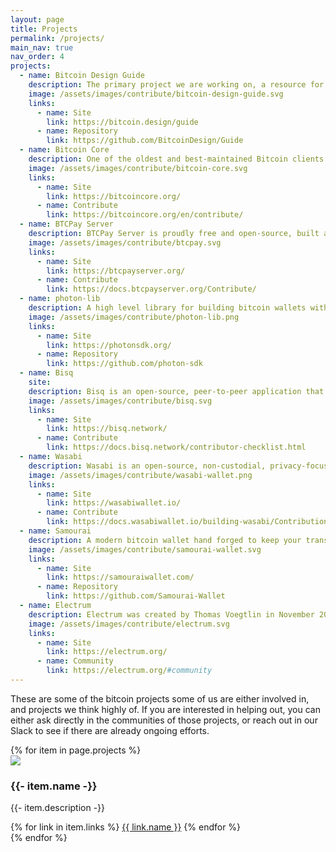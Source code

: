 ```yaml
---
layout: page
title: Projects
permalink: /projects/
main_nav: true
nav_order: 4
projects:
  - name: Bitcoin Design Guide
    description: The primary project we are working on, a resource for designers to create better Bitcoin products faster.
    image: /assets/images/contribute/bitcoin-design-guide.svg
    links:
      - name: Site
        link: https://bitcoin.design/guide
      - name: Repository
        link: https://github.com/BitcoinDesign/Guide
  - name: Bitcoin Core
    description: One of the oldest and best-maintained Bitcoin clients.
    image: /assets/images/contribute/bitcoin-core.svg
    links:
      - name: Site
        link: https://bitcoincore.org/
      - name: Contribute
        link: https://bitcoincore.org/en/contribute/
  - name: BTCPay Server
    description: BTCPay Server is proudly free and open-source, built and maintained by a world-wide community of passionate contributors.
    image: /assets/images/contribute/btcpay.svg
    links:
      - name: Site
        link: https://btcpayserver.org/
      - name: Contribute
        link: https://docs.btcpayserver.org/Contribute/
  - name: photon-lib
    description: A high level library for building bitcoin wallets with react native.
    image: /assets/images/contribute/photon-lib.png
    links:
      - name: Site
        link: https://photonsdk.org/
      - name: Repository
        link: https://github.com/photon-sdk
  - name: Bisq
    site: 
    description: Bisq is an open-source, peer-to-peer application that allows you to buy and sell cryptocurrencies in exchange for national currencies. No registration required.
    image: /assets/images/contribute/bisq.svg
    links:
      - name: Site
        link: https://bisq.network/
      - name: Contribute
        link: https://docs.bisq.network/contributor-checklist.html
  - name: Wasabi
    description: Wasabi is an open-source, non-custodial, privacy-focused Bitcoin wallet for Desktop, that implements trustless CoinJoin.
    image: /assets/images/contribute/wasabi-wallet.png
    links:
      - name: Site
        link: https://wasabiwallet.io/
      - name: Contribute
        link: https://docs.wasabiwallet.io/building-wasabi/ContributionChecklist.html
  - name: Samourai
    description: A modern bitcoin wallet hand forged to keep your transactions private your identity masked and your funds secured.
    image: /assets/images/contribute/samourai-wallet.svg
    links:
      - name: Site
        link: https://samouraiwallet.com/
      - name: Repository
        link: https://github.com/Samourai-Wallet
  - name: Electrum
    description: Electrum was created by Thomas Voegtlin in November 2011. Since then, various developers have contributed to its source code.
    image: /assets/images/contribute/electrum.svg
    links:
      - name: Site
        link: https://electrum.org/
      - name: Community
        link: https://electrum.org/#community
---
```


These are some of the bitcoin projects some of us are either involved in, and projects we think highly of. If you are interested in helping out, you can either ask directly in the communities of those projects, or reach out in our Slack to see if there are already ongoing efforts.

<div class="grid projects">
{% for item in page.projects %}
      <div class="grid-item">
        <img src="{{ item.image | relative_url }}" />
        <h3>{{- item.name -}}</h3>
        <p>{{- item.description -}}</p>
        <div class="links">
	        {% for link in item.links %}
	        	<a href="{{- link.link -}}" target="_blank">{{ link.name }}</a>
	        {% endfor %}
    	</div>
      </div>
{% endfor %}
</div>
